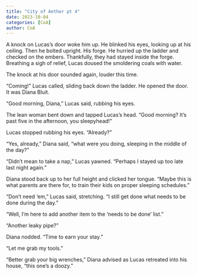 ```yaml
---
title: "City of Aether pt 4"
date: 2023-10-04
categories: [CoA]
author: CoA
---
```


A knock on Lucas’s door woke him up. He blinked his eyes, looking up at his ceiling. Then he bolted upright. His forge. He hurried up the ladder and checked on the embers. Thankfully, they had stayed inside the forge. Breathing a sigh of relief, Lucas doused the smoldering coals with water.

The knock at his door sounded again, louder this time.

“Coming!” Lucas called, sliding back down the ladder. He opened the door. It was Diana Bluit.

“Good morning, Diana,” Lucas said, rubbing his eyes.

The lean woman bent down and tapped Lucas’s head. “Good morning? It’s past five in the afternoon, you sleepyhead!”

Lucas stopped rubbing his eyes. “Already?”

“Yes, already,” Diana said, “what were you doing, sleeping in the middle of the day?”

“Didn’t mean to take a nap,” Lucas yawned. “Perhaps I stayed up too late last night again.”

Diana stood back up to her full height and clicked her tongue. “Maybe this is what parents are there for, to train their kids on proper sleeping schedules.”

“Don’t need ‘em,” Lucas said, stretching. “I still get done what needs to be done during the day.”

“Well, I’m here to add another item to the ‘needs to be done’ list.”

“Another leaky pipe?”

Diana nodded. “Time to earn your stay.”

“Let me grab my tools.”

“Better grab your big wrenches,” Diana advised as Lucas retreated into his house, “this one’s a doozy.”
